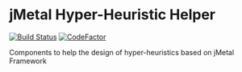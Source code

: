 # jMetal Hyper-Heuristic Helper

[![Build Status](https://travis-ci.org/vinixnan/jMetalHyperHeuristicHelper.svg?branch=master)](https://travis-ci.org/vinixnan/jMetalHyperHeuristicHelper)
[![CodeFactor](https://www.codefactor.io/repository/github/vinixnan/jmetalhyperheuristichelper/badge)](https://www.codefactor.io/repository/github/vinixnan/jmetalhyperheuristichelper)

Components to help the design of hyper-heuristics based on jMetal Framework
